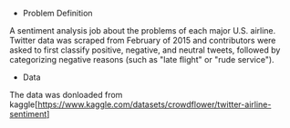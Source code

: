 - Problem Definition

A sentiment analysis job about the problems of each major U.S. airline. Twitter data was scraped from February of 2015 and contributors were asked to first classify positive, negative, and neutral tweets, followed by categorizing negative reasons (such as "late flight" or "rude service").

- Data

The data was donloaded from kaggle[https://www.kaggle.com/datasets/crowdflower/twitter-airline-sentiment]
